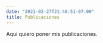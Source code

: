 ```yaml
---
date: "2021-02-27T21:48:51-07:00"
title: Publicaciones
---
```


Aqui quiero poner mis publicaciones.